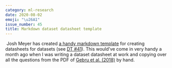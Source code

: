```yaml
---
category: ml-research
date: 2020-08-02
emoji: "\u26A1"
issue_number: 45
title: Markdown dataset datasheet template
---
```


️ Josh Meyer has created [a handy markdown template](https://github.com/JRMeyer/markdown-datasheet-for-datasets/blob/master/DATASHEET.md?utm_campaign=Dynamically%20Typed&utm_medium=email&utm_source=Revue%20newsletter) for creating datasheets for datasets (see [DT #41](https://dynamicallytyped.com/issues/41-black-lives-matter-highlighting-ml-ai-products-research-and-climate-projects-by-black-creators-251381?utm_campaign=Dynamically%20Typed&utm_medium=email&utm_source=Revue%20newsletter)).
This would’ve come in very handy a month ago when I was writing a dataset datasheet at work and copying over all the questions from the PDF of [Gebru et al.
(2018)](https://arxiv.org/abs/1803.09010?utm_campaign=Dynamically%20Typed&utm_medium=email&utm_source=Revue%20newsletter) by hand.